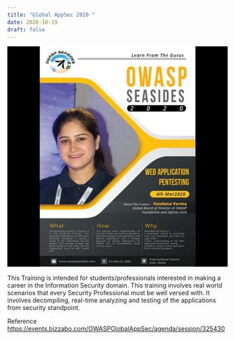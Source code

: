 ```yaml
---
title: "Global AppSec 2020 "
date: 2020-10-19
draft: false
---
```


![Global AppSec SF](/images/owaspseasides.jpg)

This Training is intended for students/professionals interested in making a career in the Information Security domain. This training involves real world scenarios that every Security Professional must be well versed with. It involves decompiling, real-time analyzing and testing of the applications from security standpoint.

Reference
https://events.bizzabo.com/OWASPGlobalAppSec/agenda/session/325430